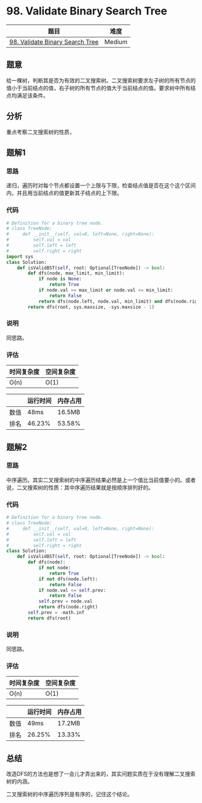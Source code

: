 # 98. Validate Binary Search Tree

| 题目 | 难度 |
| ---- | ---- |
| [98. Validate Binary Search Tree](https://leetcode.com/problems/validate-binary-search-tree/) | Medium |

## 题意

给一棵树，判断其是否为有效的二叉搜索树。二叉搜索树要求左子树的所有节点的值小于当前结点的值，右子树的所有节点的值大于当前结点的值。要求树中所有结点均满足该条件。

## 分析

重点考察二叉搜索树的性质，

## 题解1

### 思路

递归，遍历时对每个节点都设置一个上限与下限，检查结点值是否在这个这个区间内，并且用当前结点的值更新其子结点的上下限。

### 代码

```python
# Definition for a binary tree node.
# class TreeNode:
#     def __init__(self, val=0, left=None, right=None):
#         self.val = val
#         self.left = left
#         self.right = right
import sys
class Solution:
    def isValidBST(self, root: Optional[TreeNode]) -> bool:
        def dfs(node, max_limit, min_limit):
            if node is None:
                return True
            if node.val >= max_limit or node.val <= min_limit:
                return False
            return dfs(node.left, node.val, min_limit) and dfs(node.right, max_limit, node.val)
        return dfs(root, sys.maxsize, -sys.maxsize - 1)
```

### 说明

同思路。

### 评估

| 时间复杂度 | 空间复杂度 |
| ---- | ---- |
| O(n) | O(1) |

| | 运行时间 | 内存占用 |
| ---- | ---- | ---- |
| 数值 | 48ms | 16.5MB |
| 排名 | 46.23% | 53.58% |

## 题解2

### 思路

中序遍历。其实二叉搜索树的中序遍历结果必然是上一个值比当前值要小的。或者说，二叉搜索树的性质：其中序遍历结果就是按顺序排列好的。

### 代码

```python
# Definition for a binary tree node.
# class TreeNode:
#     def __init__(self, val=0, left=None, right=None):
#         self.val = val
#         self.left = left
#         self.right = right
class Solution:
    def isValidBST(self, root: Optional[TreeNode]) -> bool:
        def dfs(node):
            if not node:
                return True
            if not dfs(node.left):
                return False
            if node.val <= self.prev:
                return False
            self.prev = node.val
            return dfs(node.right)
        self.prev = -math.inf
        return dfs(root)
```

### 说明

同思路。

### 评估

| 时间复杂度 | 空间复杂度 |
| ---- | ---- |
| O(n) | O(1) |

| | 运行时间 | 内存占用 |
| ---- | ---- | ---- |
| 数值 | 49ms | 17.2MB |
| 排名 | 26.25% | 13.33% |

## 总结

改造DFS的方法也是想了一会儿才弄出来的，其实问题实质在于没有理解二叉搜索树的内涵。

二叉搜索树的中序遍历序列是有序的，记住这个结论。
